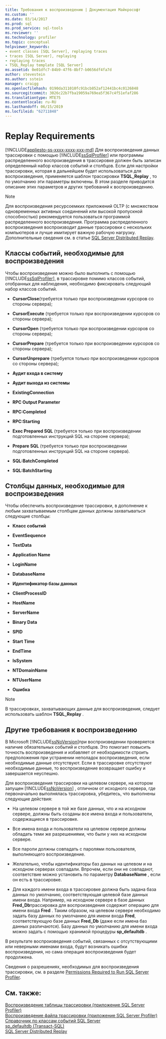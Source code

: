 ```yaml
---
title: Требования к воспроизведению | Документация Майкрософт
ms.custom: ''
ms.date: 03/14/2017
ms.prod: sql
ms.prod_service: sql-tools
ms.reviewer: ''
ms.technology: profiler
ms.topic: conceptual
helpviewer_keywords:
- event classes [SQL Server], replaying traces
- traces [SQL Server], replaying
- replaying traces
- TSQL_Replay template [SQL Server]
ms.assetid: 0e01dfc7-84b9-47f6-8bf7-b0656df4fa7d
author: stevestein
ms.author: sstein
manager: craigg
ms.openlocfilehash: 0190da311010fc91bcb852af12441bc4c0126848
ms.sourcegitcommit: 3026c22b7fba19059a769ea5f367c4f51efaf286
ms.translationtype: MTE75
ms.contentlocale: ru-RU
ms.lasthandoff: 06/15/2019
ms.locfileid: "62711848"
---
```

# <a name="replay-requirements"></a>Replay Requirements
[!INCLUDE[appliesto-ss-xxxx-xxxx-xxx-md](../../includes/appliesto-ss-xxxx-xxxx-xxx-md.md)]
  Для воспроизведения данных трассировки с помощью [!INCLUDE[ssSqlProfiler](../../includes/sssqlprofiler-md.md)] или программы распределенного воспроизведения в трассировке должен быть записан определенный набор классов событий и столбцов. Если для настройки трассировки, которая в дальнейшем будет использоваться для воспроизведения, применяется шаблон трассировки **TSQL_Replay** , то по умолчанию эти параметры включены. В этом разделе приводится описание этих параметров и других требований к воспроизведению.  
  
> [!NOTE]  
>  Для воспроизведения ресурсоемких приложений OLTP (с множеством одновременных активных соединений или высокой пропускной способностью) рекомендуется пользоваться программой распределенного воспроизведения. Программа распределенного воспроизведения воспроизводит данные трассировки с нескольких компьютеров и лучше имитирует важную рабочую нагрузку. Дополнительные сведения см. в статье [SQL Server Distributed Replay](../../tools/distributed-replay/sql-server-distributed-replay.md).  
  
## <a name="event-classes-required-for-replay"></a>Классы событий, необходимые для воспроизведения  
 Чтобы воспроизведение можно было выполнить с помощью [!INCLUDE[ssSqlProfiler](../../includes/sssqlprofiler-md.md)], в трассировке помимо классов событий, отобранных для наблюдения, необходимо фиксировать следующий набор классов событий.  
  
-   **CursorClose**(требуется только при воспроизведении курсоров со стороны сервера);  
  
-   **CursorExecute** (требуется только при воспроизведении курсоров со стороны сервера);  
  
-   **CursorOpen** (требуется только при воспроизведении курсоров со стороны сервера);  
  
-   **CursorPrepare** (требуется только при воспроизведении курсоров со стороны сервера);  
  
-   **CursorUnprepare** (требуется только при воспроизведении курсоров со стороны сервера);  
  
-   **Аудит входа в систему**  
  
-   **Аудит выхода из системы**  
  
-   **ExistingConnection**  
  
-   **RPC Output Parameter**  
  
-   **RPC:Completed**  
  
-   **RPC:Starting**  
  
-   **Exec Prepared SQL** (требуется только при воспроизведении подготовленных инструкций SQL на стороне сервера);  
  
-   **Prepare SQL** (требуется только при воспроизведении подготовленных инструкций SQL на стороне сервера).  
  
-   **SQL:BatchCompleted**  
  
-   **SQL:BatchStarting**  
  
## <a name="data-columns-required-for-replay"></a>Столбцы данных, необходимые для воспроизведения  
 Чтобы обеспечить воспроизведение трассировки, в дополнение к любым захватываемым столбцам данных должны захватываться следующие столбцы:  
  
-   **Класс событий**  
  
-   **EventSequence**  
  
-   **TextData**  
  
-   **Application Name**  
  
-   **LoginName**  
  
-   **DatabaseName**  
  
-   **Идентификатор базы данных**  
  
-   **ClientProcessID**  
  
-   **HostName**  
  
-   **ServerName**  
  
-   **Binary Data**  
  
-   **SPID**  
  
-   **Start Time**  
  
-   **EndTime**  
  
-   **IsSystem**  
  
-   **NTDomainName**  
  
-   **NTUserName**  
  
-   **Ошибка**  
  
> [!NOTE]  
>  В трассировках, захватывающих данные для воспроизведения, следует использовать шаблон **TSQL_Replay** .  
  
## <a name="other-replay-requirements"></a>Другие требования к воспроизведению  
 В Microsoft [!INCLUDE[ssNoVersion](../../includes/ssnoversion-md.md)]при воспроизведении проверяется наличие обязательных событий и столбцов. Это помогает повысить точность воспроизведения и избавляет от необходимости строить предположения при устранении неполадок воспроизведения, если необходимые данные отсутствуют. Если в трассировке отсутствуют необходимые данные, то воспроизведение возвращает ошибку и завершается неуспешно.  
  
 Для воспроизведения трассировки на целевом сервере, на котором запущен [!INCLUDE[ssNoVersion](../../includes/ssnoversion-md.md)] , отличном от исходного сервера, где первоначально выполнялась трассировка, убедитесь, что выполнены следующие действия:  
  
-   На целевом сервере в той же базе данных, что и на исходном сервере, должны быть созданы все имена входа и пользователи, содержащиеся в трассировке.  
  
-   Все имена входа и пользователи на целевом сервере должны обладать теми же разрешениями, что были у них на исходном сервере.  
  
-   Все пароли должны совпадать с паролями пользователя, выполняющего воспроизведение.  
  
-   Желательно, чтобы идентификаторы баз данных на целевом и на исходном серверах совпадали. Впрочем, если они не совпадают, соответствие можно установить по параметру **DatabaseName** , если он есть в трассировке.  
  
-   Для каждого имени входа в трассировке должна быть задана база данных по умолчанию, соответствующая целевой базе данных имени входа. Например, на исходном сервере в базе данных **Fred_Db**трассировка для воспроизведения содержит операцию для имени входа **Fred** . Таким образом, на целевом сервере необходимо задать базу данных по умолчанию для имени входа **Fred**, соответствующую базе данных **Fred_Db** (даже если имена баз данных различаются). Базу данных по умолчанию для имени входа можно задать с помощью хранимой процедуры **sp_defaultdb** .  
  
 В результате воспроизведения событий, связанных с отсутствующими или неверными именами входа, будут возникать ошибки воспроизведения, но сама операция воспроизведения будет продолжена.  
  
 Сведения о разрешениях, необходимых для воспроизведения трассировки, см. в разделе [Permissions Required to Run SQL Server Profiler](../../tools/sql-server-profiler/permissions-required-to-run-sql-server-profiler.md).  
  
## <a name="see-also"></a>См. также:  
 [Воспроизведение таблицы трассировки (приложение SQL Server Profiler)](../../tools/sql-server-profiler/replay-a-trace-table-sql-server-profiler.md)   
 [Воспроизведение файла трассировки (приложение SQL Server Profiler)](../../tools/sql-server-profiler/replay-a-trace-file-sql-server-profiler.md)   
 [Справочник по классам событий SQL Server](../../relational-databases/event-classes/sql-server-event-class-reference.md)   
 [sp_defaultdb (Transact-SQL)](../../relational-databases/system-stored-procedures/sp-defaultdb-transact-sql.md)   
 [SQL Server Distributed Replay](../../tools/distributed-replay/sql-server-distributed-replay.md)  
  
  
